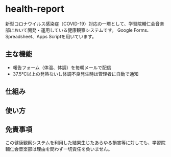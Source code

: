# health-report
新型コロナウイルス感染症（COVID-19）対応の一環として、学習院輔仁会音楽部において開発・運用している健康観察システムです。
Google Forms、Spreadsheet、Apps Scriptを用いています。
## 主な機能
* 報告フォーム（体温、体調）を毎朝メールで配信
* 37.5℃以上の発熱ないし体調不良発生時は管理者に自動で通知
## 仕組み

## 使い方

## 免責事項
この健康観察システムを利用した結果生じたあらゆる損害等に対しても、学習院輔仁会音楽部は理由を問わず一切責任を負いません。

